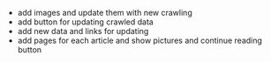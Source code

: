 * add images and update them with new crawling
* add button for updating crawled data
* add new data and links for updating
* add pages for each article and show pictures and continue reading button